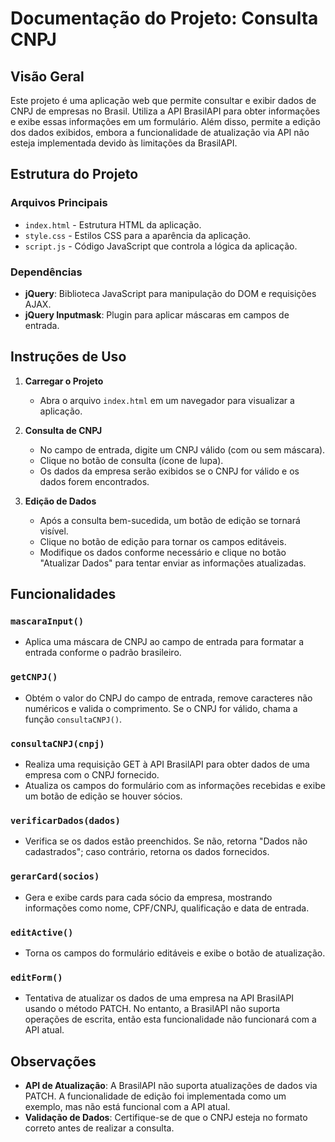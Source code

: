 # Documentação do Projeto: Consulta CNPJ

## Visão Geral

Este projeto é uma aplicação web que permite consultar e exibir dados de CNPJ de empresas no Brasil. Utiliza a API BrasilAPI para obter informações e exibe essas informações em um formulário. Além disso, permite a edição dos dados exibidos, embora a funcionalidade de atualização via API não esteja implementada devido às limitações da BrasilAPI.

## Estrutura do Projeto

### Arquivos Principais

- `index.html` - Estrutura HTML da aplicação.
- `style.css` - Estilos CSS para a aparência da aplicação.
- `script.js` - Código JavaScript que controla a lógica da aplicação.

### Dependências

- **jQuery**: Biblioteca JavaScript para manipulação do DOM e requisições AJAX.
- **jQuery Inputmask**: Plugin para aplicar máscaras em campos de entrada.

## Instruções de Uso

1. **Carregar o Projeto**
   - Abra o arquivo `index.html` em um navegador para visualizar a aplicação.

2. **Consulta de CNPJ**
   - No campo de entrada, digite um CNPJ válido (com ou sem máscara).
   - Clique no botão de consulta (ícone de lupa).
   - Os dados da empresa serão exibidos se o CNPJ for válido e os dados forem encontrados.

3. **Edição de Dados**
   - Após a consulta bem-sucedida, um botão de edição se tornará visível.
   - Clique no botão de edição para tornar os campos editáveis.
   - Modifique os dados conforme necessário e clique no botão "Atualizar Dados" para tentar enviar as informações atualizadas.

## Funcionalidades

### `mascaraInput()`
- Aplica uma máscara de CNPJ ao campo de entrada para formatar a entrada conforme o padrão brasileiro.

### `getCNPJ()`
- Obtém o valor do CNPJ do campo de entrada, remove caracteres não numéricos e valida o comprimento. Se o CNPJ for válido, chama a função `consultaCNPJ()`.

### `consultaCNPJ(cnpj)`
- Realiza uma requisição GET à API BrasilAPI para obter dados de uma empresa com o CNPJ fornecido.
- Atualiza os campos do formulário com as informações recebidas e exibe um botão de edição se houver sócios.

### `verificarDados(dados)`
- Verifica se os dados estão preenchidos. Se não, retorna "Dados não cadastrados"; caso contrário, retorna os dados fornecidos.

### `gerarCard(socios)`
- Gera e exibe cards para cada sócio da empresa, mostrando informações como nome, CPF/CNPJ, qualificação e data de entrada.

### `editActive()`
- Torna os campos do formulário editáveis e exibe o botão de atualização.

### `editForm()`
- Tentativa de atualizar os dados de uma empresa na API BrasilAPI usando o método PATCH. No entanto, a BrasilAPI não suporta operações de escrita, então esta funcionalidade não funcionará com a API atual.

## Observações

- **API de Atualização**: A BrasilAPI não suporta atualizações de dados via PATCH. A funcionalidade de edição foi implementada como um exemplo, mas não está funcional com a API atual.
- **Validação de Dados**: Certifique-se de que o CNPJ esteja no formato correto antes de realizar a consulta.
